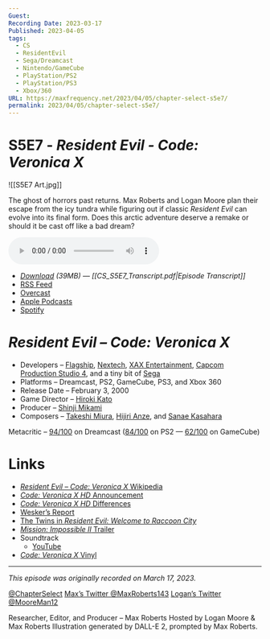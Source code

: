 ```yaml
---
Guest: 
Recording Date: 2023-03-17
Published: 2023-04-05
tags:
  - CS
  - ResidentEvil
  - Sega/Dreamcast
  - Nintendo/GameCube
  - PlayStation/PS2
  - PlayStation/PS3
  - Xbox/360
URL: https://maxfrequency.net/2023/04/05/chapter-select-s5e7/
permalink: 2023/04/05/chapter-select-s5e7/
---
```

# S5E7 - *Resident Evil - Code: Veronica X*

![[S5E7 Art.jpg]]

The ghost of horrors past returns. Max Roberts and Logan Moore plan their escape from the icy tundra while figuring out if classic *Resident Evil* can evolve into its final form. Does this arctic adventure deserve a remake or should it be cast off like a bad dream?

<audio controls>
  <source src="https://traffic.libsyn.com/chapterselectpod/CS_S5E7_Final.mp3">
</audio>

- *[Download](https://traffic.libsyn.com/chapterselectpod/CS_S5E7_Final.mp3) (39MB)  — [[CS_S5E7_Transcript.pdf|Episode Transcript]]*
- [RSS Feed](https://chapterselectpod.libsyn.com/rss)
- [Overcast](https://overcast.fm/itunes1568777352/chapter-select)
- [Apple Podcasts](https://podcasts.apple.com/us/podcast/chapter-select/id1568777352)
- [Spotify](https://open.spotify.com/show/4f1TLZXbwtSX7uHROe9KlS)
# *Resident Evil – Code: Veronica X*

- Developers – [Flagship](https://en.wikipedia.org/wiki/Flagship_(company)), [Nextech](https://en.wikipedia.org/wiki/Nex_Entertainment), [XAX Entertainment](https://www.mobygames.com/company/1958/xax-entertainment-inc/), [Capcom Production Studio 4](https://en.wikipedia.org/wiki/Capcom#Development_studios), and a tiny bit of [Sega](https://en.wikipedia.org/wiki/Sega)
- Platforms – Dreamcast, PS2, GameCube, PS3, and Xbox 360
- Release Date – February 3, 2000
- Game Director – [Hiroki Kato](https://www.mobygames.com/developer/sheet/view/developerId,79034/)
- Producer – [Shinji Mikami](https://en.wikipedia.org/wiki/Shinji_Mikami)
- Composers – [Takeshi Miura](https://www.mobygames.com/developer/sheet/view/developerId,51492/), [Hijiri Anze](https://www.mobygames.com/developer/sheet/view/developerId,78958/), and [Sanae Kasahara](https://www.mobygames.com/developer/sheet/view/developerId,78959/)

Metacritic – [94/100](https://www.metacritic.com/game/dreamcast/resident-evil-code-veronica) on Dreamcast ([84/100](https://www.metacritic.com/game/playstation-2/resident-evil-code-veronica-x) on PS2 — [62/100](https://www.metacritic.com/game/gamecube/resident-evil-code-veronica-x) on GameCube)
# Links

- [*Resident Evil – Code: Veronica X* Wikipedia](https://en.wikipedia.org/wiki/Resident_Evil_–_Code:_Veronica)
- [*Code: Veronica X HD* Announcement](https://news.capcomusa.com/lets/browse/resident-evil-4-and-resident-evil-code-veronica-x-coming-in-hd-this-fall)
- [*Code: Veronica X HD* Differences](https://www.ign.com/wikis/resident-evil-code-veronica-x-hd/HD_Version_Differences)
- [Wesker’s Report](https://youtu.be/vRFw8Es6BXc)
- [The Twins in *Resident Evil: Welcome to Raccoon City*](https://youtu.be/Tdnxwj31gjc)
- [*Mission: Impossible II* Trailer](https://youtu.be/vIpqpRuGrq4)
- Soundtrack
	- [YouTube](https://youtube.com/playlist?list=PLhwL_3lZ3YPifmqhiKDF5_gzoVAZ4UusR)
- [*Code: Veronica X* Vinyl](https://www.lacedrecords.com/products/resident-evil-code-veronica-deluxe-double-vinyl)

---
*This episode was originally recorded on March 17, 2023.*

[@ChapterSelect](https://www.twitter.com/chapterselect)
[Max’s Twitter @MaxRoberts143](https://www.twitter.com/maxroberts143)
[Logan’s Twitter @MooreMan12](https://www.twitter.com/mooreman12)

Researcher, Editor, and Producer – Max Roberts
Hosted by Logan Moore & Max Roberts
Illustration generated by DALL-E 2, prompted by Max Roberts.